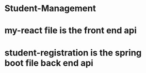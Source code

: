 # Student-Management
# my-react file is the front end api
# student-registration is the spring boot file back end api
